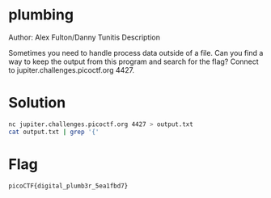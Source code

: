 # plumbing

Author: Alex Fulton/Danny Tunitis
Description

Sometimes you need to handle process data outside of a file. Can you find a way to keep the output from this program and search for the flag? Connect to jupiter.challenges.picoctf.org 4427.

# Solution

```bash
nc jupiter.challenges.picoctf.org 4427 > output.txt
cat output.txt | grep '{'
```

# Flag

`picoCTF{digital_plumb3r_5ea1fbd7}`